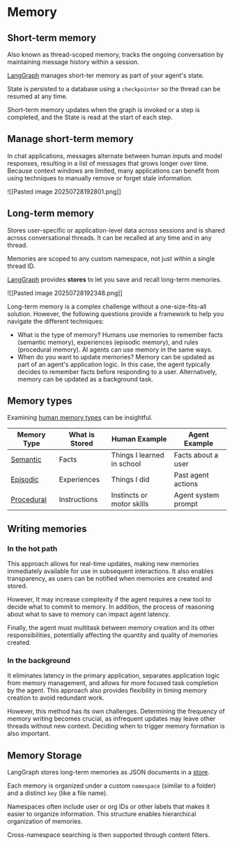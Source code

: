 # Memory
## Short-term memory
Also known as thread-scoped memory, tracks the ongoing conversation by maintaining message history within a session.

[LangGraph](langgraph.md) manages short-ter memory as part of your agent's state.

State is persisted to a database using a `checkpointer` so the thread can be resumed at any time.

Short-term memory updates when the graph is invoked or a step is completed, and the State is read at the start of each step.
## Manage short-term memory
In chat applications, messages alternate between human inputs and model responses, resulting in a list of messages that grows longer over time. Because context windows are limited, many applications can benefit from using techniques to manually remove or forget stale information.

![[Pasted image 20250728192801.png]]
## Long-term memory
Stores user-specific or application-level data across sessions and is shared across conversational threads. It can be recalled at any time and in any thread.

Memories are scoped to any custom namespace, not just within a single thread ID.

[LangGraph](langgraph.md) provides **stores** to let you save and recall long-term memories.

![[Pasted image 20250728192348.png]]

Long-term memory is a complex challenge without a one-size-fits-all solution. However, the following questions provide a framework to help you navigate the different techniques:

- What is the type of memory? Humans use memories to remember facts (semantic memory), experiences (episodic memory), and rules (procedural memory). AI agents can use memory in the same ways.
- When do you want to update memories? Memory can be updated as part of an agent's application logic. In this case, the agent typically decides to remember facts before responding to a user. Alternatively, memory can be updated as a background task.

## Memory types
Examining [human memory types](https://www.psychologytoday.com/us/basics/memory/types-of-memory?ref=blog.langchain.dev) can be insightful.

| Memory Type                                                                                                                                                                                                                                       | What is Stored | Human Example              | Agent Example       |
| ------------------------------------------------------------------------------------------------------------------------------------------------------------------------------------------------------------------------------------------------- | -------------- | -------------------------- | ------------------- |
| [Semantic](https://langchain-ai.github.io/langgraph/concepts/memory/?_gl=1*1i4a70r*_gcl_au*MTM1NDY5MDQzNy4xNzUyMjk1MzA5*_ga*MjA0MjQ0NjkwNy4xNzUzNjk3NDg5*_ga_47WX3HKKY2*czE3NTM2OTc0ODgkbzEkZzEkdDE3NTM2OTgzNzEkajM4JGwwJGgw#semantic-memory)     | Facts          | Things I learned in school | Facts about a user  |
| [Episodic](https://langchain-ai.github.io/langgraph/concepts/memory/?_gl=1*1i4a70r*_gcl_au*MTM1NDY5MDQzNy4xNzUyMjk1MzA5*_ga*MjA0MjQ0NjkwNy4xNzUzNjk3NDg5*_ga_47WX3HKKY2*czE3NTM2OTc0ODgkbzEkZzEkdDE3NTM2OTgzNzEkajM4JGwwJGgw#episodic-memory)     | Experiences    | Things I did               | Past agent actions  |
| [Procedural](https://langchain-ai.github.io/langgraph/concepts/memory/?_gl=1*1i4a70r*_gcl_au*MTM1NDY5MDQzNy4xNzUyMjk1MzA5*_ga*MjA0MjQ0NjkwNy4xNzUzNjk3NDg5*_ga_47WX3HKKY2*czE3NTM2OTc0ODgkbzEkZzEkdDE3NTM2OTgzNzEkajM4JGwwJGgw#procedural-memory) | Instructions   | Instincts or motor skills  | Agent system prompt |
## Writing memories
### In the hot path
This approach allows for real-time updates, making new memories immediately available for use in subsequent interactions. It also enables transparency, as users can be notified when memories are created and stored.

However, It may increase complexity if the agent requires a new tool to decide what to commit to memory. In addition, the process of reasoning about what to save to memory can impact agent latency.

Finally, the agent must multitask between memory creation and its other responsibilities, potentially affecting the quantity and quality of memories created.
### In the background
It eliminates latency in the primary application, separates application logic from memory management, and allows for more focused task completion by the agent. This approach also provides flexibility in timing memory creation to avoid redundant work.

However, this method has its own challenges. Determining the frequency of memory writing becomes crucial, as infrequent updates may leave other threads without new context. Deciding when to trigger memory formation is also important.
## Memory Storage
LangGraph stores long-term memories as JSON documents in a [store](https://langchain-ai.github.io/langgraph/concepts/persistence/#memory-store).

Each memory is organized under a custom `namespace` (similar to a folder) and a distinct `key` (like a file name).

Namespaces often include user or org IDs or other labels that makes it easier to organize information. This structure enables hierarchical organization of memories.

Cross-namespace searching is then supported through content filters.